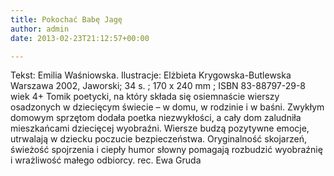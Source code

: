 ```yaml
---
title: Pokochać Babę Jagę
author: admin
date: 2013-02-23T21:12:57+00:00

---
```


  Tekst: Emilia Waśniowska. Ilustracje: Elżbieta Krygowska-Butlewska<br /> Warszawa 2002, Jaworski; 34 s. ; 170 x 240 mm ; ISBN 83-88797-29-8<br /> wiek 4+
Tomik poetycki, na który składa się osiemnaście wierszy osadzonych w dziecięcym świecie – w domu, w rodzinie i w baśni. Zwykłym domowym sprzętom dodała poetka niezwykłości, a cały dom zaludniła mieszkańcami dziecięcej wyobraźni. Wiersze budzą pozytywne emocje, utrwalają w dziecku poczucie bezpieczeństwa. Oryginalność skojarzeń, świeżość spojrzenia i ciepły humor słowny pomagają rozbudzić wyobraźnię i wrażliwość małego odbiorcy.
rec. Ewa Gruda
